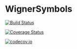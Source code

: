 # WignerSymbols

[![Build Status](https://travis-ci.org/valandil/WignerSymbols.jl.svg?branch=master)](https://travis-ci.org/valandil/WignerSymbols.jl)

[![Coverage Status](https://coveralls.io/repos/valandil/WignerSymbols.jl/badge.svg?branch=master&service=github)](https://coveralls.io/github/valandil/WignerSymbols.jl?branch=master)

[![codecov.io](http://codecov.io/github/valandil/WignerSymbols.jl/coverage.svg?branch=master)](http://codecov.io/github/valandil/WignerSymbols.jl?branch=master)
